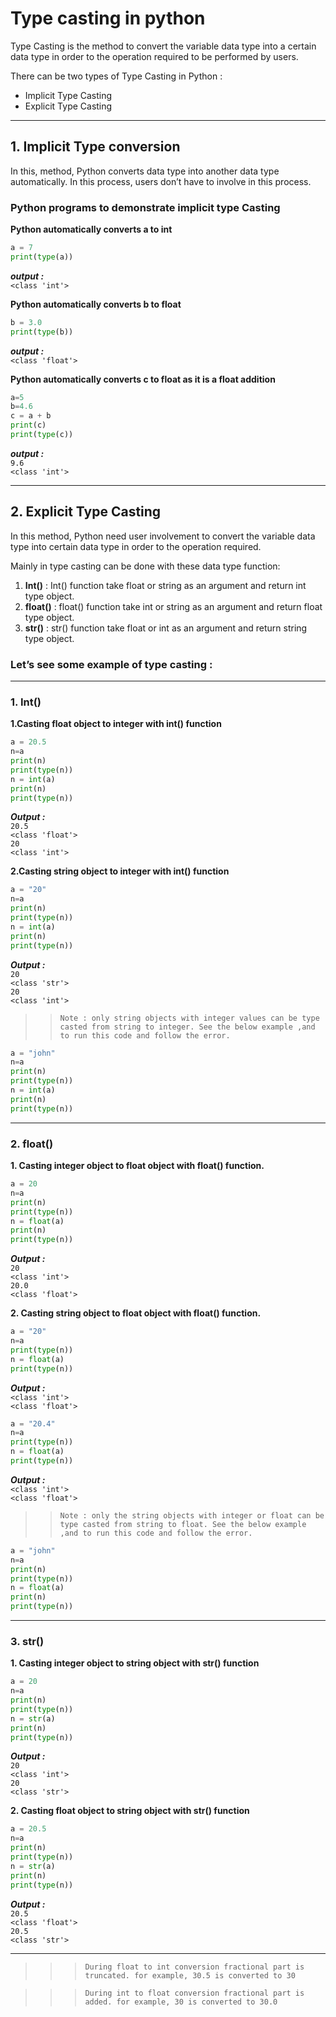# Type casting in python

Type Casting is the method to convert the variable data type into a certain data type in order to the operation required to be performed by users. 

There can be two types of Type Casting in Python :
- Implicit Type Casting
- Explicit Type Casting

---
## 1. Implicit Type conversion
In this,  method, Python converts data type into another data type automatically. In this process, users don’t have to involve in this process. 


### Python programs to demonstrate implicit type Casting
 
**Python automatically converts a to int**

```python
a = 7
print(type(a))
```

***output :***<br>
`<class 'int'>`


 **Python automatically converts b to float**
```python 
b = 3.0
print(type(b))
```
***output :***<br>
`<class 'float'>`
 
 **Python automatically converts c to float as it is a float addition**
 ```python
 a=5
 b=4.6
c = a + b
print(c)
print(type(c))
``` 
***output :***<br>
`9.6`<br>
`<class 'int'>`

---
## 2. Explicit Type Casting
In this method, Python need user involvement to convert the variable data type into certain data type in order to the operation required.

Mainly in type casting can be done with these data type function:

1. **Int()** : Int() function take float or string as an argument and return int type object.
2. **float()** : float() function take int or string as an argument and return float type object.
3. **str()** : str() function take float or int as an argument and return string type object.
 
### Let’s see some example of type casting :
---

### **1. Int()**

**1.Casting float object to integer with int() function**
```python
a = 20.5
n=a
print(n)
print(type(n))
n = int(a)
print(n)
print(type(n))
```
***Output :***<br>
`20.5`<br>
`<class 'float'>`<br>
`20`<br>
`<class 'int'>`<br>

**2.Casting string object to integer with int() function**
```python
a = "20"
n=a
print(n)
print(type(n))
n = int(a)
print(n)
print(type(n))
```
***Output :***<br>
`20`<br>
`<class 'str'>`<br>
`20`<br>
`<class 'int'>`<br>

>> `Note : only string objects with integer values can be type casted from string to integer. See the below example ,and to run this code and follow the error.`


```python
a = "john"
n=a
print(n)
print(type(n))
n = int(a)
print(n)
print(type(n))
```


---
### **2. float()**
**1. Casting integer object to float object with float() function.**

```python
a = 20
n=a
print(n)
print(type(n))
n = float(a)
print(n)
print(type(n))
```

***Output :***<br>
`20`<br>
`<class 'int'>`<br>
`20.0`<br>
`<class 'float'>`<br>

**2. Casting string object to float object with float() function.**

```python
a = "20"
n=a
print(type(n))
n = float(a)
print(type(n))
```
***Output :***<br>
`<class 'int'>`<br>
`<class 'float'>`

```python
a = "20.4"
n=a
print(type(n))
n = float(a)
print(type(n))
```
***Output :***<br>
`<class 'int'>`<br>
`<class 'float'>`<br>

>>`Note : only the string objects with integer or float can be type casted from string to float. See the below example ,and to run this code and follow the error.`
```python
a = "john"
n=a
print(n)
print(type(n))
n = float(a)
print(n)
print(type(n))
```

---

### **3. str()**
**1. Casting integer object to string object with str() function**

```python
a = 20
n=a
print(n)
print(type(n))
n = str(a)
print(n)
print(type(n))
```

***Output :***<br>
`20`<br>
`<class 'int'>`<br>
`20`<br>
`<class 'str'>`<br>

**2. Casting float object to string object with str() function**

```python
a = 20.5
n=a
print(n)
print(type(n))
n = str(a)
print(n)
print(type(n))
```

***Output :***<br>
`20.5`<br>
`<class 'float'>`<br>
`20.5`<br>
`<class 'str'>`<br>

---

>>>`During float to int conversion fractional part is truncated. for example, 30.5 is converted to 30`

>>>`During int to float conversion fractional part is added. for example, 30 is converted to 30.0`






